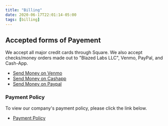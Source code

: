 ```yaml
---
title: "Billing"
date: 2020-06-17T22:01:14-05:00
tags: [billing]
---
```


## Accepted forms of Payement
We accept all major credit cards through Square. We also accept checks/money orders made out to "Blazed Labs LLC", Venmo, PayPal, and Cash-App.

- [Send Money on Venmo](https://account.venmo.com/u/blazed-labs)
- [Send Money on Cashapp](https://cash.app/$blazedlabs)
- [Send Money on Paypal](https://paypal.me/blzlabs)

### Payment Policy
To view our company's payment policy, please click the link below.
- [Payment Policy](https://blazedlabs.com/payments)